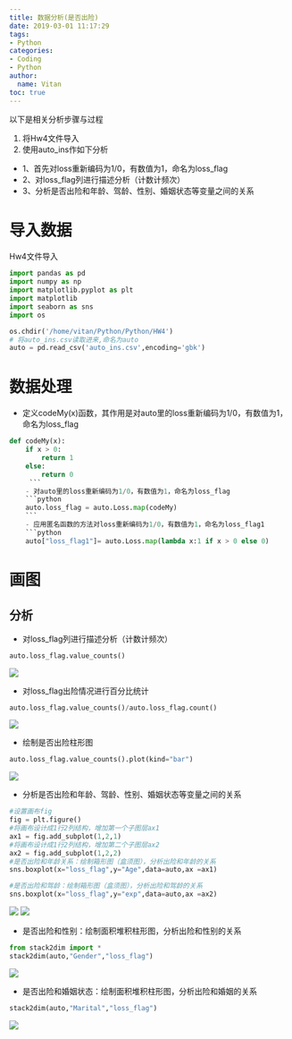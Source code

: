 ```yaml
---
title: 数据分析(是否出险)
date: 2019-03-01 11:17:29
tags:
- Python
categories:
- Coding
- Python
author:
  name: Vitan
toc: true
---
```

以下是相关分析步骤与过程
1. 将Hw4文件导入
2. 使用auto_ins作如下分析
  - 1、首先对loss重新编码为1/0，有数值为1，命名为loss_flag
  - 2、对loss_flag列进行描述分析（计数计频次）
  - 3、分析是否出险和年龄、驾龄、性别、婚姻状态等变量之间的关系

<!--more-->

# 导入数据
Hw4文件导入
```python
import pandas as pd
import numpy as np
import matplotlib.pyplot as plt
import matplotlib
import seaborn as sns
import os

os.chdir('/home/vitan/Python/Python/HW4')
# 将auto_ins.csv读取进来,命名为auto
auto = pd.read_csv('auto_ins.csv',encoding='gbk')
```
# 数据处理

-  定义codeMy(x)函数，其作用是对auto里的loss重新编码为1/0，有数值为1，命名为loss_flag

```python
def codeMy(x):
    if x > 0:
        return 1
    else:
        return 0
     ```
    - 对auto里的loss重新编码为1/0，有数值为1，命名为loss_flag
    ```python
    auto.loss_flag = auto.Loss.map(codeMy)
    ```
    - 应用匿名函数的方法对loss重新编码为1/0，有数值为1，命名为loss_flag1
    ```python
    auto["loss_flag1"]= auto.Loss.map(lambda x:1 if x > 0 else 0)
```

# 画图
## 分析
- 对loss_flag列进行描述分析（计数计频次）

```python
auto.loss_flag.value_counts()
```
![](http://ww1.sinaimg.cn/large/d71f8b2fgy1g0n5e60z7gj20ao06wwec.jpg)

- 对loss_flag出险情况进行百分比统计

```python
auto.loss_flag.value_counts()/auto.loss_flag.count()
```
![](http://ww1.sinaimg.cn/large/d71f8b2fgy1g0n5ev4yt8j20ao06wwec.jpg)

- 绘制是否出险柱形图

```python
auto.loss_flag.value_counts().plot(kind="bar")
```
![](https://ws1.sinaimg.cn/large/d71f8b2fgy1g0n5u8ajf7j20aj06vjr7.jpg)

- 分析是否出险和年龄、驾龄、性别、婚姻状态等变量之间的关系

```python
#设置画布fig
fig = plt.figure()
#将画布设计成1行2列结构，增加第一个子图层ax1
ax1 = fig.add_subplot(1,2,1)
#将画布设计成1行2列结构，增加第二个子图层ax2
ax2 = fig.add_subplot(1,2,2)
#是否出险和年龄关系：绘制箱形图（盒须图），分析出险和年龄的关系
sns.boxplot(x="loss_flag",y="Age",data=auto,ax =ax1)

#是否出险和驾龄：绘制箱形图（盒须图），分析出险和驾龄的关系
sns.boxplot(x="loss_flag",y="exp",data=auto,ax =ax2)
```
![](http://ww1.sinaimg.cn/large/d71f8b2fgy1g0n5mv40ebj20aq07faa2.jpg)
![](https://ws1.sinaimg.cn/large/d71f8b2fgy1g0n5nop9tvj20aq07faa2.jpg)

- 是否出险和性别：绘制面积堆积柱形图，分析出险和性别的关系

```python
from stack2dim import *
stack2dim(auto,"Gender","loss_flag")
```
![](https://ws1.sinaimg.cn/large/d71f8b2fgy1g0n5odvgqgj20ar07at8m.jpg)
    
- 是否出险和婚姻状态：绘制面积堆积柱形图，分析出险和婚姻的关系

```python
stack2dim(auto,"Marital","loss_flag")
```
![](https://ws1.sinaimg.cn/large/d71f8b2fgy1g0n5ppeo0yj20ar07awee.jpg)
